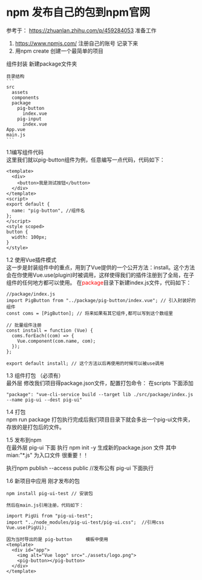 # npm 发布自己的包到npm官网
  参考于： https://zhuanlan.zhihu.com/p/459284053
  准备工作
 1. https://www.npmjs.com/  注册自己的账号 记录下来
 2. 用npm create 创建一个最简单的项目

  组件封装
    新建package文件夹
    
    目录结构
    ```
    src
      assets
      components
      package
        pig-button
          index.vue
        pig-input
          index.vue
    App.vue
    main.js
    ```
    
 1.1编写组件代码   
这里我们就以pig-button组件为例，任意编写一点代码，代码如下：
```
<template>
  <div>
    <button>我是测试按钮</button>
  </div>
</template>
<script>
export default {
  name: "pig-button", //组件名
};
</script>
<style scoped>
button {
  width: 100px;
}
</style>
```    
 1.2 使用Vue插件模式    
   这一步是封装组件中的重点，用到了Vue提供的一个公开方法：install。这个方法会在你使用Vue.use(plugin)时被调用，这样使得我们的插件注册到了全局，在子组件的任何地方都可以使用。
在<span style='color:red'>package</span>目录下新建index.js文件，代码如下：
```
//package/index.js
import PigButton from "../package/pig-button/index.vue"; // 引入封装好的组件
const coms = [PigButton]; // 将来如果有其它组件,都可以写到这个数组里

// 批量组件注册
const install = function (Vue) {
  coms.forEach((com) => {
    Vue.component(com.name, com);
  });
};

export default install; // 这个方法以后再使用的时候可以被use调用
```

1.3 组件打包 （必须有）   
   最外层  修改我们项目得package.json文件，配置打包命令：
   在scripts 下面添加
   
    "package": "vue-cli-service build --target lib ./src/package/index.js --name pig-ui --dest pig-ui"
    
1.4 打包   
   npm run  package
   打包执行完成后我们项目目录下就会多出一个pig-ui文件夹，存放的是打包后的文件。

1.5 发布到npm      
   在最外层 pig-ui 下面 执行 npm init -y  生成新的package.json 文件
   其中mian:"*.js" 为入口文件 很重要！！
   
   执行npm publish --access public    //发布公有    pig-ui 下面执行
   
1.6 新项目中应用 刚才发布的包
```
npm install pig-ui-test // 安装包

然后在main.js引用注册，代码如下：

import PigUi from "pig-ui-test";
import "../node_modules/pig-ui-test/pig-ui.css";  //引用css
Vue.use(PigUi);

因为当时导出的是 pig-button     模板中使用
<template>
  <div id="app">
    <img alt="Vue logo" src="./assets/logo.png">
    <pig-button></pig-button>
  </div>
</template>
```



       
       

   
              
 


  
  
  

